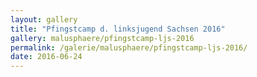 ```yaml
---
layout: gallery
title: "Pfingstcamp d. linksjugend Sachsen 2016"
gallery: malusphaere/pfingstcamp-ljs-2016
permalink: /galerie/malusphaere/pfingstcamp-ljs-2016/
date: 2016-06-24
---
```


